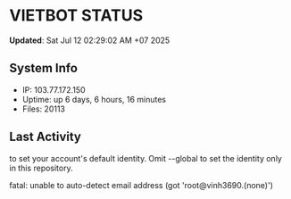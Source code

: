# VIETBOT STATUS
**Updated**: Sat Jul 12 02:29:02 AM +07 2025

## System Info
- IP: 103.77.172.150
- Uptime: up 6 days, 6 hours, 16 minutes
- Files: 20113

## Last Activity

to set your account's default identity.
Omit --global to set the identity only in this repository.

fatal: unable to auto-detect email address (got 'root@vinh3690.(none)')
